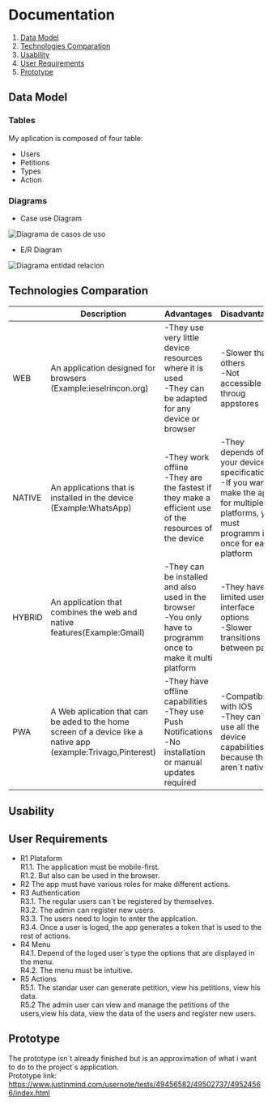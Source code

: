 # Documentation
1. [Data Model](#data-model)
2. [Technologies Comparation](#technologies-comparation)
3. [Usability](#usability)
4. [User Requirements](#user-requirements)
5. [Prototype](#prototype)
## Data Model
### Tables
My aplication is composed of four table:
* Users
* Petitions
* Types
* Action
### Diagrams
* Case use Diagram

![Diagrama de casos de uso](https://github.com/KiraGONW/Proyecto_1-Ev_Enlaza/blob/master/docImg/CasosDeUso.PNG)
* E/R Diagram

![Diagrama entidad relacion](https://github.com/KiraGONW/Proyecto_1-Ev_Enlaza/blob/master/docImg/ER.PNG)
## Technologies Comparation
|   |Description|Advantages| Disadvantages |
|----|---------|------------------ | ------------------|
|WEB|An application designed for browsers (Example:ieselrincon.org)|-They use very little device resources where it is used<br/>-They can be adapted for any device or browser | -Slower than others<br/> -Not accessible throug appstores | 
|NATIVE|An applications that is installed in the device (Example:WhatsApp)|-They work offline<br/>-They are the fastest if they make a efficient use of the resources of the device |-They depends of your device specifications<br/>-If you want to make the app for multiple platforms, you must programm it once for each platform |
|HYBRID|An application that combines the web and native features(Example:Gmail)|-They can be installed and also used in the browser<br/>-You only have to programm once to make it multi platform|-They have a limited user interface options<br/>-Slower transitions between pages |
|PWA|A Web aplication that can be aded to the home screen of a device like a native app (example:Trivago,Pinterest)|-They have offline capabilities<br/>-They use Push Notifications<br/>-No installation or manual updates required |-Compatibility with IOS<br/>-They can´t use all the device capabilities because they aren´t native |
## Usability
## User Requirements
* R1 Plataform<br/>
R1.1. The application must be mobile-first.<br/>
R1.2. But also can be used in the browser.<br/>
* R2 The app must have various roles for make different actions.<br/>
* R3 Authentication<br/>
R3.1. The regular users can´t be registered by themselves.<br/> 
R3.2. The admin can register new users.<br/>
R3.3. The users need to login to enter the applcation.<br/>
R3.4. Once a user is loged, the app generates a token that is used to the rest of actions.<br/>
* R4 Menu<br/>
R4.1. Depend of the loged user´s type the options that are displayed in the menu.<br/>
R4.2. The menu must be intuitive.<br/>
* R5 Actions<br/>
R5.1. The standar user can generate petition, view his petitions, view his data.<br/>
R5.2 The admin user can view and manage the petitions of the users,view his data, view the data of the users and register new users.<br/>
## Prototype
The prototype isn´t already finished but is an approximation of what i want to do to the project´s application.<br/>
Prototype link: https://www.justinmind.com/usernote/tests/49456582/49502737/49524566/index.html
